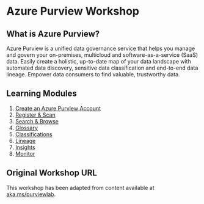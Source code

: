 # Azure Purview Workshop

## What is Azure Purview?

Azure Purview is a unified data governance service that helps you manage and govern your on-premises, multicloud and software-as-a-service (SaaS) data. Easily create a holistic, up-to-date map of your data landscape with automated data discovery, sensitive data classification and end-to-end data lineage. Empower data consumers to find valuable, trustworthy data.

## Learning Modules

1. [Create an Azure Purview Account](./modules/module01.md)
2. [Register & Scan](./modules/module02.md)
3. [Search & Browse](./modules/module03.md)
4. [Glossary](./modules/module04.md)
5. [Classifications](./modules/module05.md)
6. [Lineage](./modules/module06.md)
7. [Insights](./modules/module07.md)
8. [Monitor](./modules/module08.md)

## Original Workshop URL
This workshop has been adapted from content available at [aka.ms/purviewlab](https://aka.ms/purviewlab).